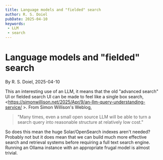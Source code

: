 ```yaml
---
title: Language models and "fielded" search
author: R. S. Doiel
pubDate: 2025-04-10
keywords:
 - LLM
 - search
---
```


# Language models and "fielded" search

By R. S. Doiel, 2025-04-10

This an interesting use of an LLM, it means that the old "advanced search" UI or fielded search UI can be made to feel like a single box search, <https://simonwillison.net/2025/Apr/9/an-llm-query-understanding-service/ >. From Simon Willison's Weblog,

> "Many times, even a small open source LLM will be able to turn a search query into reasonable structure at relatively low cost."

So does this mean the huge Solar/OpenSearch indexes aren't needed?  Probably not but it does mean that we can build much more effective search and retrieval systems before requiring a full text search engine. Running an Ollama instance with an appropriate frugal model is almost trivial.